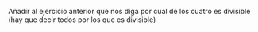 Añadir al ejercicio anterior que nos diga por cuál de los cuatro es divisible (hay que decir todos por los que es divisible)
